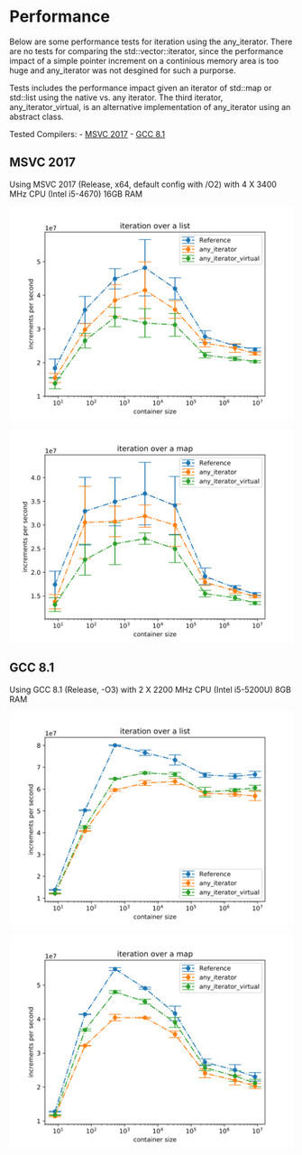 # Performance

Below are some performance tests for iteration using the any_iterator.
There are no tests for comparing the std\::vector\::iterator, since the performance impact
of a simple pointer increment on a continious memory area is too huge and any_iterator was not desgined
for such a purporse.

Tests includes the performance impact given an iterator of std\::map or std\::list using the native vs. any iterator.
The third iterator, any_iterator_virtual, is an alternative implementation of any_iterator using an abstract class.

Tested Compilers:
    - [MSVC 2017](msvc-2017)
    - [GCC 8.1](gcc-8.1)

## MSVC 2017

Using MSVC 2017 (Release, x64, default config with /O2) with
4 X 3400 MHz CPU (Intel i5-4670)
16GB RAM

![List Iteration](./benchmark_results/list_iteration_msvc.svg)

![Map Iteration](./benchmark_results/map_iteration_msvc.svg)

## GCC 8.1

Using GCC 8.1 (Release, -O3) with 
2 X 2200 MHz CPU (Intel i5-5200U)
8GB RAM

![List Iteration](./benchmark_results/list_iteration_gcc.svg)

![Map Iteration](./benchmark_results/map_iteration_gcc.svg)

